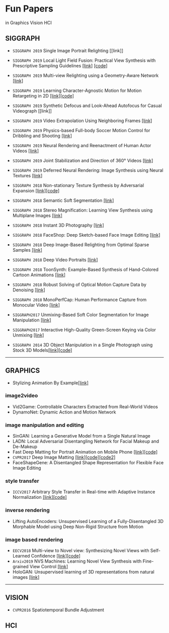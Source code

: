 # Fun Papers
in Graphics Vision HCI

## SIGGRAPH 
* `SIGGRAPH 2019` Single Image Portrait Relighting [[link]]
* `SIGGRAPH 2019` Local Light Field Fusion: Practical View Synthesis 
with Prescriptive Sampling Guidelines [[link]](http://people.eecs.berkeley.edu/~bmild/llff/) [[code]](https://github.com/Fyusion/LLFF)
* `SIGGRAPH 2019` Multi-view Relighting using a Geometry-Aware Network [[link]](https://repo-sam.inria.fr/fungraph/deep-relighting/)
* `SIGGRAPH 2019` Learning Character-Agnostic Motion for Motion Retargeting in 2D [[link]](https://motionretargeting2d.github.io/)[[code]](https://github.com/ChrisWu1997/2D-Motion-Retargeting)
* `SIGGRAPH 2019` Synthetic Defocus and Look-Ahead Autofocus for Casual Videograph [[link]]
* `SIGGRAPH 2019` Video Extrapolation Using Neighboring Frames [[link]](https://vml.kaist.ac.kr/main/international/individual/157)
* `SIGGRAPH 2019` Physics-based Full-body Soccer Motion Control for Dribbling and Shooting [[link]](https://vml.kaist.ac.kr/main/international/individual/156)
* `SIGGRAPH 2019` Neural Rendering and Reenactment of Human Actor Videos [[link]](http://gvv.mpi-inf.mpg.de/projects/wxu/HumanReenactment/)
* `SIGGRAPH 2019` Joint Stabilization and Direction of 360° Videos
[[link]](https://dl.acm.org/citation.cfm?doid=3313807.3211889)
* `SIGGRAPH 2019` Deferred Neural Rendering: Image Synthesis using Neural Textures [[link]](https://niessnerlab.org/projects/thies2019neural.html)


* `SIGGRAPH 2018` Non-stationary Texture Synthesis by Adversarial Expansion [[link]](http://vcc.szu.edu.cn/research/2018/TexSyn)[[code]](https://github.com/jessemelpolio/non-stationary_texture_syn)
* `SIGGRAPH 2018` Semantic Soft Segmentation [[link]](http://people.inf.ethz.ch/aksoyy/sss/)
* `SIGGRAPH 2018` Stereo Magnification: Learning View Synthesis using Multiplane Images [[link]](https://people.eecs.berkeley.edu/~tinghuiz/projects/mpi/)
* `SIGGRAPH 2018` Instant 3D Photography [[link]](http://visual.cs.ucl.ac.uk/pubs/instant3d/)
* `SIGGRAPH 2018` FaceShop: Deep Sketch-based Face Image Editing [[link]](https://arxiv.org/pdf/1804.08972.pdf)
* `SIGGRAPH 2018` Deep Image-Based Relighting from Optimal Sparse Samples [[link]](http://cseweb.ucsd.edu/~viscomp/projects/SIG18Relighting/)
* `SIGGRAPH 2018` Deep Video Portraits [[link]](https://web.stanford.edu/~zollhoef/papers/SG2018_DeepVideo/page.html)
* `SIGGRAPH 2018` ToonSynth: Example-Based Synthesis of Hand-Colored Cartoon Animations [[link]](http://dcgi.fel.cvut.cz/home/sykorad/toonsynth.html)
* `SIGGRAPH 2018` Robust Solving of Optical Motion Capture Data by Denoising [[link]](http://montreal.ubisoft.com/en/robust-solving-of-optical-motion-capture-data-by-denoising/)
* `SIGGRAPH 2018` MonoPerfCap: Human Performance Capture from Monocular Video [[link]](http://gvv.mpi-inf.mpg.de/projects/wxu/MonoPerfCap/)


* `SIGGRAPH2017` Unmixing-Based Soft Color Segmentation for Image Manipulation [[link]](http://people.inf.ethz.ch/aksoyy/scs/)
* `SIGGRAPH2017` Interactive High-Quality Green-Screen Keying via Color Unmixing [[link]](http://people.inf.ethz.ch/aksoyy/keying/)

* `SIGGRAPH 2014` 3D Object Manipulation in a Single Photograph using Stock 3D Models[[link]](http://www.cs.cmu.edu/~om3d/)[[code]](http://www.cs.cmu.edu/~om3d/)

---

## GRAPHICS

* Stylizing Animation By Example[[link]](http://graphics.pixar.com/library/ByExampleStylization/paper.pdf)
### image2video
* Vid2Game: Controllable Characters Extracted from Real-World Videos
* DynamoNet: Dynamic Action and Motion Network

### image manipulation and editing
* SinGAN: Learning a Generative Model from a Single Natural Image
* LADN: Local Adversarial Disentangling Network for Facial Makeup and De-Makeup
* Fast Deep Matting for Portrait Animation on Mobile Phone [[link]](https://arxiv.org/pdf/1707.08289.pdf)[[code]](https://github.com/ofirlevy/FastMattingPortrait)
* `CVPR2017` Deep Image Matting [[link]](https://arxiv.org/pdf/1703.03872.pdf)[[code]](https://github.com/Joker316701882/Deep-Image-Matting)[[code2]](https://github.com/foamliu/Deep-Image-Matting)
* FaceShapeGene: A Disentangled Shape Representation for Flexible Face Image Editing

### style transfer
* `ICCV2017` Arbitrary Style Transfer in Real-time with Adaptive Instance Normalization [[link]](https://arxiv.org/abs/1703.06868)[[code]](https://github.com/xunhuang1995/AdaIN-style)

### inverse rendering
* Lifting AutoEncoders: Unsupervised Learning of a Fully-Disentangled 3D Morphable Model using Deep Non-Rigid Structure from Motion

### image based rendering
* `EECV2018` Multi-view to Novel view: Synthesizing Novel Views with Self-Learned Confidence [[link]](https://shaohua0116.github.io/Multiview2Novelview/)[[code]](https://github.com/shaohua0116/Multiview2Novelview)
* `Arxiv2019` NVS Machines: Learning Novel View Synthesis with Fine-grained View Control [[link]](https://arxiv.org/pdf/1901.01880.pdf)
* HoloGAN: Unsupervised learning of 3D representations from natural images [[link]](https://arxiv.org/abs/1904.01326)

---

## VISION

* `CVPR2016` Spatiotemporal Bundle Adjustment

## HCI



